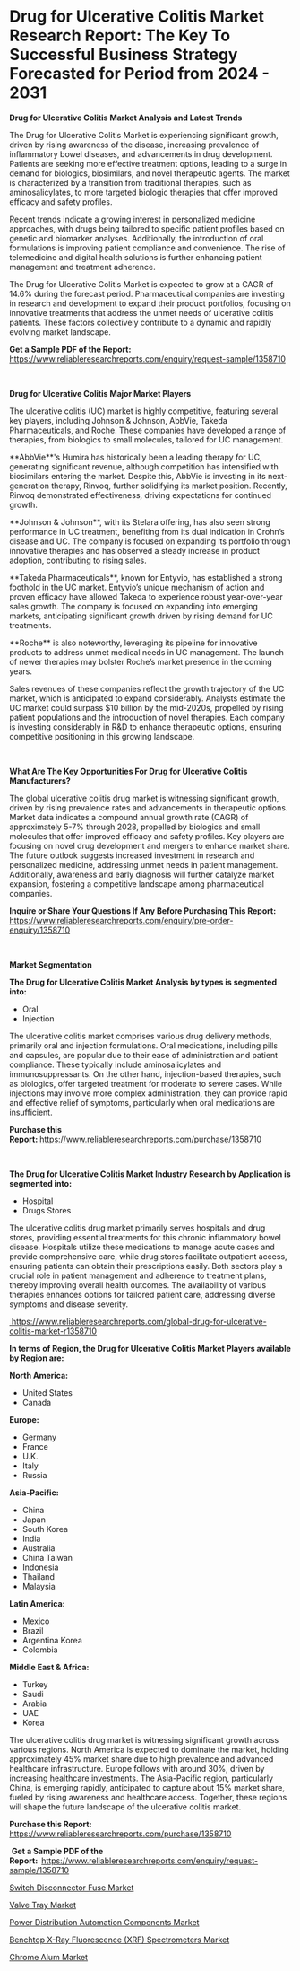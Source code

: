 <p><h1>Drug for Ulcerative Colitis Market Research Report: The Key To Successful Business Strategy Forecasted for Period from 2024 - 2031</h1></p><p><strong>Drug for Ulcerative Colitis Market Analysis and Latest Trends</strong></p>
<p><p>The Drug for Ulcerative Colitis Market is experiencing significant growth, driven by rising awareness of the disease, increasing prevalence of inflammatory bowel diseases, and advancements in drug development. Patients are seeking more effective treatment options, leading to a surge in demand for biologics, biosimilars, and novel therapeutic agents. The market is characterized by a transition from traditional therapies, such as aminosalicylates, to more targeted biologic therapies that offer improved efficacy and safety profiles.</p><p>Recent trends indicate a growing interest in personalized medicine approaches, with drugs being tailored to specific patient profiles based on genetic and biomarker analyses. Additionally, the introduction of oral formulations is improving patient compliance and convenience. The rise of telemedicine and digital health solutions is further enhancing patient management and treatment adherence.</p><p>The Drug for Ulcerative Colitis Market is expected to grow at a CAGR of 14.6% during the forecast period. Pharmaceutical companies are investing in research and development to expand their product portfolios, focusing on innovative treatments that address the unmet needs of ulcerative colitis patients. These factors collectively contribute to a dynamic and rapidly evolving market landscape.</p></p>
<p><strong>Get a Sample PDF of the Report:&nbsp;</strong> <a href="https://www.reliableresearchreports.com/enquiry/request-sample/1358710?utm_campaign=10&utm_medium=2&utm_source=Github&utm_content=ia&utm_term=29102024&utm_id=drug-for-ulcerative-colitis">https://www.reliableresearchreports.com/enquiry/request-sample/1358710</a></p>
<p>&nbsp;</p>
<p><strong>Drug for Ulcerative Colitis Major Market Players</strong></p>
<p><p>The ulcerative colitis (UC) market is highly competitive, featuring several key players, including Johnson & Johnson, AbbVie, Takeda Pharmaceuticals, and Roche. These companies have developed a range of therapies, from biologics to small molecules, tailored for UC management.</p><p>**AbbVie**'s Humira has historically been a leading therapy for UC, generating significant revenue, although competition has intensified with biosimilars entering the market. Despite this, AbbVie is investing in its next-generation therapy, Rinvoq, further solidifying its market position. Recently, Rinvoq demonstrated effectiveness, driving expectations for continued growth.</p><p>**Johnson & Johnson**, with its Stelara offering, has also seen strong performance in UC treatment, benefiting from its dual indication in Crohn’s disease and UC. The company is focused on expanding its portfolio through innovative therapies and has observed a steady increase in product adoption, contributing to rising sales.</p><p>**Takeda Pharmaceuticals**, known for Entyvio, has established a strong foothold in the UC market. Entyvio’s unique mechanism of action and proven efficacy have allowed Takeda to experience robust year-over-year sales growth. The company is focused on expanding into emerging markets, anticipating significant growth driven by rising demand for UC treatments.</p><p>**Roche** is also noteworthy, leveraging its pipeline for innovative products to address unmet medical needs in UC management. The launch of newer therapies may bolster Roche’s market presence in the coming years.</p><p>Sales revenues of these companies reflect the growth trajectory of the UC market, which is anticipated to expand considerably. Analysts estimate the UC market could surpass $10 billion by the mid-2020s, propelled by rising patient populations and the introduction of novel therapies. Each company is investing considerably in R&D to enhance therapeutic options, ensuring competitive positioning in this growing landscape.</p></p>
<p>&nbsp;</p>
<p><strong>What Are The Key Opportunities For Drug for Ulcerative Colitis Manufacturers?</strong></p>
<p><p>The global ulcerative colitis drug market is witnessing significant growth, driven by rising prevalence rates and advancements in therapeutic options. Market data indicates a compound annual growth rate (CAGR) of approximately 5-7% through 2028, propelled by biologics and small molecules that offer improved efficacy and safety profiles. Key players are focusing on novel drug development and mergers to enhance market share. The future outlook suggests increased investment in research and personalized medicine, addressing unmet needs in patient management. Additionally, awareness and early diagnosis will further catalyze market expansion, fostering a competitive landscape among pharmaceutical companies.</p></p>
<p><strong>Inquire or Share Your Questions If Any Before Purchasing This Report:</strong> <a href="https://www.reliableresearchreports.com/enquiry/pre-order-enquiry/1358710?utm_campaign=10&utm_medium=2&utm_source=Github&utm_content=ia&utm_term=29102024&utm_id=drug-for-ulcerative-colitis">https://www.reliableresearchreports.com/enquiry/pre-order-enquiry/1358710</a></p>
<p>&nbsp;</p>
<p><strong>Market Segmentation</strong></p>
<p><strong>The Drug for Ulcerative Colitis Market Analysis by types is segmented into:</strong></p>
<p><ul><li>Oral</li><li>Injection</li></ul></p>
<p><p>The ulcerative colitis market comprises various drug delivery methods, primarily oral and injection formulations. Oral medications, including pills and capsules, are popular due to their ease of administration and patient compliance. These typically include aminosalicylates and immunosuppressants. On the other hand, injection-based therapies, such as biologics, offer targeted treatment for moderate to severe cases. While injections may involve more complex administration, they can provide rapid and effective relief of symptoms, particularly when oral medications are insufficient.</p></p>
<p><strong>Purchase this Report:&nbsp;</strong><a href="https://www.reliableresearchreports.com/purchase/1358710?utm_campaign=10&utm_medium=2&utm_source=Github&utm_content=ia&utm_term=29102024&utm_id=drug-for-ulcerative-colitis">https://www.reliableresearchreports.com/purchase/1358710</a></p>
<p>&nbsp;</p>
<p><strong>The Drug for Ulcerative Colitis Market Industry Research by Application is segmented into:</strong></p>
<p><ul><li>Hospital</li><li>Drugs Stores</li></ul></p>
<p><p>The ulcerative colitis drug market primarily serves hospitals and drug stores, providing essential treatments for this chronic inflammatory bowel disease. Hospitals utilize these medications to manage acute cases and provide comprehensive care, while drug stores facilitate outpatient access, ensuring patients can obtain their prescriptions easily. Both sectors play a crucial role in patient management and adherence to treatment plans, thereby improving overall health outcomes. The availability of various therapies enhances options for tailored patient care, addressing diverse symptoms and disease severity.</p></p>
<p><a href="https://www.reliableresearchreports.com/global-drug-for-ulcerative-colitis-market-r1358710?utm_campaign=10&utm_medium=2&utm_source=Github&utm_content=ia&utm_term=29102024&utm_id=drug-for-ulcerative-colitis">&nbsp;https://www.reliableresearchreports.com/global-drug-for-ulcerative-colitis-market-r1358710</a></p>
<p><strong>In terms of Region, the Drug for Ulcerative Colitis Market Players available by Region are:</strong></p>
<p>
    <p> <strong> North America: </strong>
        <ul>
            <li>United States</li>
            <li>Canada</li>
        </ul>
        </p> 
    <p> <strong> Europe: </strong>
        <ul>
            <li>Germany</li>
            <li>France</li>
            <li>U.K.</li>
            <li>Italy</li>
            <li>Russia</li>
        </ul>
        </p> 
    <p> <strong> Asia-Pacific: </strong>
        <ul>
            <li>China</li>
            <li>Japan</li>
            <li>South Korea</li>
            <li>India</li>
            <li>Australia</li>
            <li>China Taiwan</li>
            <li>Indonesia</li>
            <li>Thailand</li>
            <li>Malaysia</li>
        </ul>
        </p> 
    <p> <strong> Latin America: </strong>
        <ul>
            <li>Mexico</li>
            <li>Brazil</li>
            <li>Argentina Korea</li>
            <li>Colombia</li>
        </ul>
        </p> 
    <p> <strong> Middle East & Africa: </strong>
        <ul>
            <li>Turkey</li>
            <li>Saudi</li>
            <li>Arabia</li>
            <li>UAE</li>
            <li>Korea</li>
        </ul>
    </p>
    </p>
<p><p>The ulcerative colitis drug market is witnessing significant growth across various regions. North America is expected to dominate the market, holding approximately 45% market share due to high prevalence and advanced healthcare infrastructure. Europe follows with around 30%, driven by increasing healthcare investments. The Asia-Pacific region, particularly China, is emerging rapidly, anticipated to capture about 15% market share, fueled by rising awareness and healthcare access. Together, these regions will shape the future landscape of the ulcerative colitis market.</p></p>
<p><strong>Purchase this Report: </strong><a href="https://www.reliableresearchreports.com/purchase/1358710?utm_campaign=10&utm_medium=2&utm_source=Github&utm_content=ia&utm_term=29102024&utm_id=drug-for-ulcerative-colitis">https://www.reliableresearchreports.com/purchase/1358710</a></p>
<p>&nbsp;<strong>Get a Sample PDF of the Report:&nbsp;&nbsp;</strong><a href="https://www.reliableresearchreports.com/enquiry/request-sample/1358710?utm_campaign=10&utm_medium=2&utm_source=Github&utm_content=ia&utm_term=29102024&utm_id=drug-for-ulcerative-colitis">https://www.reliableresearchreports.com/enquiry/request-sample/1358710</a></p>
<p><strong></strong></p>
<p><p><a href="https://www.linkedin.com/pulse/emerging-technologies-reshaping-switch-disconnector-fuse-i93ae?utm_campaign=10&utm_medium=2&utm_source=Github&utm_content=ia&utm_term=29102024&utm_id=drug-for-ulcerative-colitis">Switch Disconnector Fuse Market</a></p><p><a href="https://www.linkedin.com/pulse/valve-tray-market-global-analysis-trends-forecasts-2024-2031-51t3e?utm_campaign=10&utm_medium=2&utm_source=Github&utm_content=ia&utm_term=29102024&utm_id=drug-for-ulcerative-colitis">Valve Tray Market</a></p><p><a href="https://github.com/kimhelmer83/Market-Research-Report-List-1/blob/main/power-distribution-automation-components-market.md?utm_campaign=10&utm_medium=2&utm_source=Github&utm_content=ia&utm_term=29102024&utm_id=drug-for-ulcerative-colitis">Power Distribution Automation Components Market</a></p><p><a href="https://issuu.com/reportprime-2/docs/benchtop-x-ray-fluorescence-xrf-spe_6c67421343c618?utm_campaign=10&utm_medium=2&utm_source=Github&utm_content=ia&utm_term=29102024&utm_id=drug-for-ulcerative-colitis">Benchtop X-Ray Fluorescence (XRF) Spectrometers Market</a></p><p><a href="https://medium.com/@amos5izvponter/future-of-chrome-alum-market-global-market-forecast-and-market-trends-2024-2031-2e2271d55086?utm_campaign=10&utm_medium=2&utm_source=Github&utm_content=ia&utm_term=29102024&utm_id=drug-for-ulcerative-colitis">Chrome Alum Market</a></p></p>